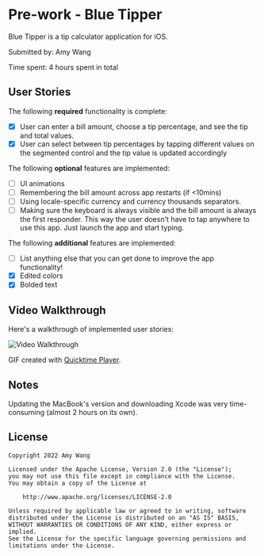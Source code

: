 # Pre-work - Blue Tipper

Blue Tipper is a tip calculator application for iOS.

Submitted by: Amy Wang

Time spent: 4 hours spent in total

## User Stories

The following **required** functionality is complete:

* [x] User can enter a bill amount, choose a tip percentage, and see the tip and total values.
* [x] User can select between tip percentages by tapping different values on the segmented control and the tip value is updated accordingly

The following **optional** features are implemented:

* [ ] UI animations
* [ ] Remembering the bill amount across app restarts (if <10mins)
* [ ] Using locale-specific currency and currency thousands separators.
* [ ] Making sure the keyboard is always visible and the bill amount is always the first responder. This way the user doesn't have to tap anywhere to use this app. Just launch the app and start typing.

The following **additional** features are implemented:

- [ ] List anything else that you can get done to improve the app functionality!
- [x] Edited colors
- [x] Bolded text

## Video Walkthrough

Here's a walkthrough of implemented user stories:

<img src='https://imgur.com/a/bDyC8mL' title='Video Walkthrough' width='' alt='Video Walkthrough' />

GIF created with [Quicktime Player](https://www.apple.com/macos/monterey/#quicktime).

## Notes

Updating the MacBook's version and downloading Xcode was very time-consuming (almost 2 hours on its own). 

## License

    Copyright 2022 Amy Wang

    Licensed under the Apache License, Version 2.0 (the "License");
    you may not use this file except in compliance with the License.
    You may obtain a copy of the License at

        http://www.apache.org/licenses/LICENSE-2.0

    Unless required by applicable law or agreed to in writing, software
    distributed under the License is distributed on an "AS IS" BASIS,
    WITHOUT WARRANTIES OR CONDITIONS OF ANY KIND, either express or implied.
    See the License for the specific language governing permissions and
    limitations under the License.

